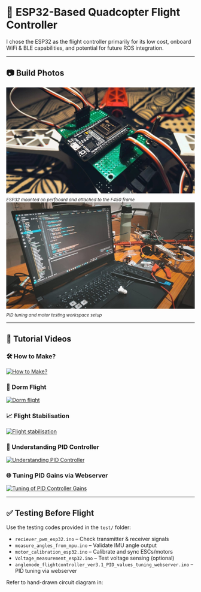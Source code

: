 
# 🚁 ESP32-Based Quadcopter Flight Controller

I chose the ESP32 as the flight controller primarily for its low cost, onboard WiFi & BLE capabilities, and potential for future ROS integration.

---

## 📷 Build Photos

<img src="assets/esp32_mounted.jpg" alt="ESP32 mounted on frame" width="600"/>
<br/>
<sub><i>ESP32 mounted on perfboard and attached to the F450 frame</i></sub>

<img src="assets/setup_with_laptop.jpg" alt="Drone on table with code on screen" width="600"/>
<br/>
<sub><i>PID tuning and motor testing workspace setup</i></sub>

---

## 🎥 Tutorial Videos

### 🛠️ How to Make?
[![How to Make?](https://img.youtube.com/vi/1zZbk0xWIrc/0.jpg)](https://youtu.be/1zZbk0xWIrc)

### 🛫 Dorm Flight
[![Dorm flight](https://img.youtube.com/vi/2goVaf8LJQM/0.jpg)](https://youtu.be/2goVaf8LJQM)

### 📈 Flight Stabilisation
[![Flight stabilisation](https://img.youtube.com/vi/PweCWXNrxg0/0.jpg)](https://youtu.be/PweCWXNrxg0?si=KJHE-g0SIH3p4Ixf)

### 🧠 Understanding PID Controller
[![Understanding PID Controller](https://img.youtube.com/vi/dMRDzicSvXk/0.jpg)](https://youtu.be/dMRDzicSvXk?si=4SlX_EvzxvCbH7zv)

### 🌐 Tuning PID Gains via Webserver
[![Tuning of PID Controller Gains](https://img.youtube.com/vi/kl3Dlm11AEQ/0.jpg)](https://youtu.be/kl3Dlm11AEQ?si=NrJVn8WFx9-ViMtl)

---

## ✅ Testing Before Flight

Use the testing codes provided in the `test/` folder:

- `reciever_pwm_esp32.ino` – Check transmitter & receiver signals
- `measure_angles_from_mpu.ino` – Validate IMU angle output
- `motor_calibration_esp32.ino` – Calibrate and sync ESCs/motors
- `Voltage_measurement_esp32.ino` – Test voltage sensing (optional)
- `anglemode_flightcontroller_ver3.1_PID_values_tuning_webserver.ino` – PID tuning via webserver

Refer to hand-drawn circuit diagram in:
